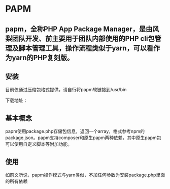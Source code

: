 # PAPM

## papm，全称PHP App Package Manager，是由风梨团队开发、前主要用于团队内部使用的PHP cli包管理及脚本管理工具，操作流程类似于yarn，可以看作为yarn的PHP复刻版。

## 安装

目前仅通过压缩包格式提供，请自行将papm软链接到/usr/bin

下载地址：

## 基本概念

papm使用package.php存储包信息，返回一个array，格式参考npm的package.json。papm支持composer和原生papm两种依赖，其中原生papm包可以使用自定义脚本等附加功能。

## 使用

如前文所说，papm操作模式与yarn类似，不加任何参数为安装package.php里面的所有依赖